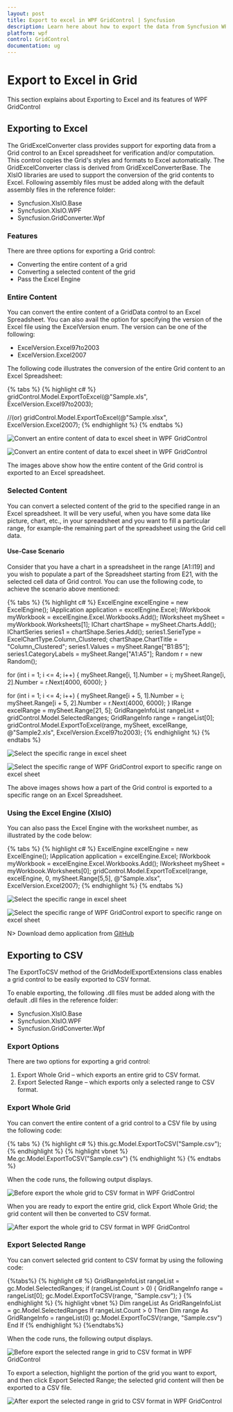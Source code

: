 ```yaml
---
layout: post
title: Export to excel in WPF GridControl | Syncfusion
description: Learn here about how to export the data from Syncfusion WPF GridControl to Excel sheet and its features.
platform: wpf
control: GridControl
documentation: ug
---
```


# Export to Excel in Grid

This section explains about Exporting to Excel and its features of WPF GridControl

## Exporting to Excel

The GridExcelConverter class provides support for exporting data from a Grid control to an Excel spreadsheet for verification and/or computation. This control copies the Grid's styles and formats to Excel automatically. The GridExcelConverter class is derived from GridExcelConverterBase. The XlsIO libraries are used to support the conversion of the grid contents to Excel. Following assembly files must be added along with the default assembly files in the reference folder:

* Syncfusion.XlsIO.Base
* Syncfusion.XlsIO.WPF  
* Syncfusion.GridConverter.Wpf

### Features

There are three options for exporting a Grid control: 

* Converting the entire content of a grid
* Converting a selected content of the grid
* Pass the Excel Engine

### Entire Content

You can convert the entire content of a GridData control to an Excel Spreadsheet. You can also avail the option for specifying the version of the Excel file using the ExcelVersion enum. The version can be one of the following: 

* ExcelVersion.Excel97to2003  
* ExcelVersion.Excel2007

The following code illustrates the conversion of the entire Grid content to an Excel Spreadsheet:

{% tabs %}
{% highlight c# %}
gridControl.Model.ExportToExcel(@"Sample.xls", ExcelVersion.Excel97to2003);

//(or)
gridControl.Model.ExportToExcel(@"Sample.xlsx", ExcelVersion.Excel2007);
{% endhighlight  %}
{% endtabs %}

![Convert an entire content of data to excel sheet in WPF GridControl](Export-Options_images/Export-Options_img1.jpeg)


![Convert an entire content of data to excel sheet in WPF GridControl](Export-Options_images/Export-Options_img2.jpeg)

The images above show how the entire content of the Grid control is exported to an Excel spreadsheet.

### Selected Content

You can convert a selected content of the grid to the specified range in an Excel spreadsheet. It will be very useful, when you have some data like picture, chart, etc., in your spreadsheet and you want to fill a particular range, for example-the remaining part of the spreadsheet using the Grid cell data. 

#### Use-Case Scenario

Consider that you have a chart in a spreadsheet in the range [A1:I19] and you wish to populate a part of the Spreadsheet starting from E21, with the selected cell data of Grid control. You can use the following code, to achieve the scenario above mentioned:

{% tabs %}
{% highlight c# %}
ExcelEngine excelEngine = new ExcelEngine();
IApplication application = excelEngine.Excel;
IWorkbook myWorkbook = excelEngine.Excel.Workbooks.Add();
IWorksheet mySheet = myWorkbook.Worksheets[1];
IChart chartShape = mySheet.Charts.Add();
IChartSeries series1 = chartShape.Series.Add();
series1.SerieType = ExcelChartType.Column_Clustered;
chartShape.ChartTitle = "Column_Clustered";
series1.Values = mySheet.Range["B1:B5"];
series1.CategoryLabels = mySheet.Range["A1:A5"];
Random r = new Random();

for (int i = 1; i <= 4; i++)
{
    mySheet.Range[i, 1].Number = i;
    mySheet.Range[i, 2].Number = r.Next(4000, 6000);
}

for (int i = 1; i <= 4; i++)
{
    mySheet.Range[i + 5, 1].Number = i;
    mySheet.Range[i + 5, 2].Number = r.Next(4000, 6000);
}
IRange excelRange = mySheet.Range[21, 5];
GridRangeInfoList rangeList = gridControl.Model.SelectedRanges;
GridRangeInfo range = rangeList[0];
gridControl.Model.ExportToExcel(range, mySheet, excelRange, @"Sample2.xls", ExcelVersion.Excel97to2003);
{% endhighlight %}
{% endtabs %}

![Select the specific range in excel sheet](Export-Options_images/Export-Options_img3.jpeg)


![Select the specific range of WPF GridControl export to specific range on excel sheet](Export-Options_images/Export-Options_img4.jpeg)



The above images shows how a part of the Grid control is exported to a specific range on an Excel Spreadsheet. 

### Using the Excel Engine (XlsIO)

You can also pass the Excel Engine with the worksheet number, as illustrated by the code below:

{% tabs %}
{% highlight c# %}
ExcelEngine excelEngine = new ExcelEngine();
IApplication application = excelEngine.Excel;
IWorkbook myWorkbook = excelEngine.Excel.Workbooks.Add();
IWorksheet  mySheet = myWorkbook.Worksheets[0];
gridControl.Model.ExportToExcel(range, excelEngine, 0, mySheet.Range[5,5], @"Sample.xlsx", ExcelVersion.Excel2007);
{% endhighlight  %}
{% endtabs %}


![Select the specific range in excel sheet](Export-Options_images/Export-Options_img5.jpeg)


![Select the specific range of WPF GridControl export to specific range on excel sheet](Export-Options_images/Export-Options_img6.jpeg)



N> Download demo application from [GitHub](https://github.com/syncfusion/wpf-demos/tree/master/GridControl/Export/Excel%20Export)

## Exporting to CSV

The ExportToCSV method of the GridModelExportExtensions class enables a grid control to be easily exported to CSV format.

To enable exporting, the following .dll files must be added along with the default .dll files in the reference folder:

* Syncfusion.XlsIO.Base
* Syncfusion.XlsIO.WPF 
* Syncfusion.GridConverter.Wpf



### Export Options

There are two options for exporting a grid control:

1. Export Whole Grid – which exports an entire grid to CSV format.
2. Export Selected Range – which exports only a selected range to CSV format.

### Export Whole Grid 

You can convert the entire content of a grid control to a CSV file by using the following code:

{% tabs %}
{% highlight c# %}
this.gc.Model.ExportToCSV("Sample.csv");
{% endhighlight  %}
{% highlight vbnet %}
Me.gc.Model.ExportToCSV("Sample.csv")
{% endhighlight  %}
{% endtabs %}

When the code runs, the following output displays.



![Before export the whole grid to CSV format in WPF GridControl](Export-Options_images/Export-Options_img7.jpeg)

When you are ready to export the entire grid, click Export Whole Grid; the grid content will then be converted to CSV format. 


![After export the whole grid to CSV format in WPF GridControl](Export-Options_images/Export-Options_img8.jpeg)



### Export Selected Range

You can convert selected grid content to CSV format by using the following code:

{%tabs%}
{% highlight c# %}
GridRangeInfoList rangeList = gc.Model.SelectedRanges;
if (rangeList.Count > 0)
{
    GridRangeInfo range = rangeList[0];
    gc.Model.ExportToCSV(range, "Sample.csv");
}
{% endhighlight  %}
{% highlight vbnet %}
Dim rangeList As GridRangeInfoList = gc.Model.SelectedRanges
If rangeList.Count > 0 Then
    Dim range As GridRangeInfo = rangeList(0)
    gc.Model.ExportToCSV(range, "Sample.csv")
End If
{% endhighlight  %}
{%endtabs%}

When the code runs, the following output displays.

![Before export the selected range in grid to CSV format in WPF GridControl](Export-Options_images/Export-Options_img9.jpeg)

To export a selection, highlight the portion of the grid you want to export, and then click Export Selected Range; the selected grid content will then be exported to a CSV file.

![After export the selected range in grid to CSV format in WPF GridControl](Export-Options_images/Export-Options_img10.jpeg)

